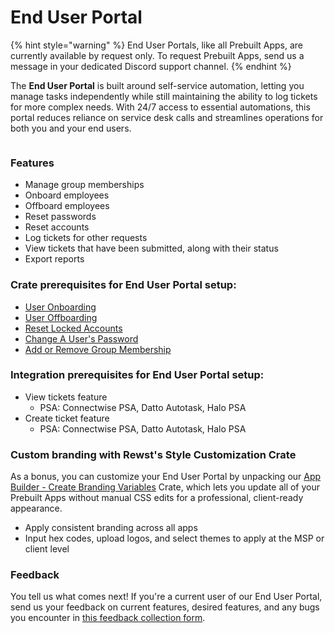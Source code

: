 # End User Portal

{% hint style="warning" %}
End User Portals, like all Prebuilt Apps, are currently available by request only. To request Prebuilt Apps, send us a message in your dedicated Discord support channel.
{% endhint %}

The **End User Portal** is built around self-service automation, letting you manage tasks independently while still maintaining the ability to log tickets for more complex needs. With 24/7 access to essential automations, this portal reduces reliance on service desk calls and streamlines operations for both you and your end users.

<figure><img src="../../../.gitbook/assets/image (31).png" alt=""><figcaption></figcaption></figure>

### Features

* Manage group memberships
* Onboard employees
* Offboard employees
* Reset passwords
* Reset accounts
* Log tickets for other requests
* View tickets that have been submitted, along with their status
* Export reports

### **Crate prerequisites for End User Portal setup:**

* [User Onboarding](https://app.rewst.io/marketplace/crates/739fbe90-70da-454e-888e-5fa416665ce1)
* [User Offboarding](https://app.rewst.io/marketplace/crates/c3f4316f-f599-4943-af50-29cde06dd863)
* [Reset Locked Accounts](https://app.rewst.io/marketplace/crates/7cd396a6-89e5-4d7a-b57d-70a97c71fa22)
* [Change A User's Password](https://app.rewst.io/marketplace/crates/2380ea0b-00b6-47d5-8107-77fc55a63938)
* [Add or Remove Group Membership](https://app.rewst.io/marketplace/crates/022c71ff-985c-4a8a-a0ac-efbdc4705a70)

### **Integration prerequisites for End User Portal setup:**

* View tickets feature
  * PSA: Connectwise PSA, Datto Autotask, Halo PSA
* Create ticket feature
  * PSA: Connectwise PSA, Datto Autotask, Halo PSA

### Custom branding with Rewst's Style Customization Crate

As a bonus, you can customize your End User Portal by unpacking our [App Builder - Create Branding Variables](https://app.rewst.io/organizations/40f8b55a-e8a9-42fc-8dc1-179616275f10/marketplace/crates/0192bf3c-1cc2-7726-b33b-ecf5878e559b) Crate, which lets you update all of your Prebuilt Apps without manual CSS edits for a professional, client-ready appearance.

* Apply consistent branding across all apps
* Input hex codes, upload logos, and select themes to apply at the MSP or client level

### Feedback

You tell us what comes next! If you're a current user of our End User Portal, send us your feedback on current features, desired features, and any bugs you encounter in [this feedback collection form](https://forms.office.com/Pages/ResponsePage.aspx?id=VtqdWutbQEiD4Zr8GtojiJFelL-3rz1JvOPdoNrnRFRUNTg4VEdSUEdCS0c2TTU4U0tOVFBXR0ZCOC4u\&origin=Invitation\&channel=0).



